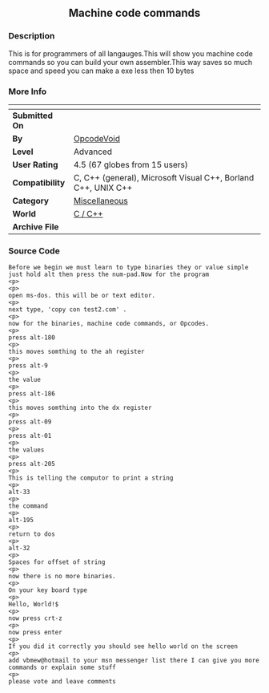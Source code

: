﻿<div align="center">

## Machine code commands


</div>

### Description

This is for programmers of all langauges.This will show you machine code commands so you can build your own assembler.This way saves so much space and speed you can make a exe less then 10 bytes
 
### More Info
 


<span>             |<span>
---                |---
**Submitted On**   |
**By**             |[OpcodeVoid](https://github.com/Planet-Source-Code/PSCIndex/blob/master/ByAuthor/opcodevoid.md)
**Level**          |Advanced
**User Rating**    |4.5 (67 globes from 15 users)
**Compatibility**  |C, C\+\+ \(general\), Microsoft Visual C\+\+, Borland C\+\+, UNIX C\+\+
**Category**       |[Miscellaneous](https://github.com/Planet-Source-Code/PSCIndex/blob/master/ByCategory/miscellaneous__3-1.md)
**World**          |[C / C\+\+](https://github.com/Planet-Source-Code/PSCIndex/blob/master/ByWorld/c-c.md)
**Archive File**   |[](https://github.com/Planet-Source-Code/opcodevoid-machine-code-commands__3-2232/archive/master.zip)





### Source Code

```
Before we begin we must learn to type binaries they or value simple just hold alt then press the num-pad.Now for the program
<p>
<p>
open ms-dos. this will be or text editor.
<p>
next type, 'copy con test2.com' .
<p>
now for the binaries, machine code commands, or Opcodes.
<p>
press alt-180
<p>
this moves somthing to the ah register
<p>
press alt-9
<p>
the value
<p>
press alt-186
<p>
this moves somthing into the dx register
<p>
press alt-09
<p>
press alt-01
<p>
the values
<p>
press alt-205
<p>
This is telling the computor to print a string
<p>
alt-33
<p>
the command
<p>
alt-195
<p>
return to dos
<p>
alt-32
<p>
Spaces for offset of string
<p>
now there is no more binaries.
<p>
On your key board type
<p>
Hello, World!$
<p>
now press crt-z
<p>
now press enter
<p>
If you did it correctly you should see hello world on the screen
<p>
add vbmew@hotmail to your msn messenger list there I can give you more commands or explain some stuff
<p>
please vote and leave comments
```


